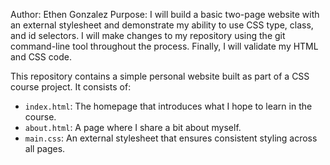 Author: Ethen Gonzalez
Purpose: I will build a basic two-page website with an external stylesheet and demonstrate my ability to use CSS type, class, and id selectors. I will make changes to my repository using the git command-line tool throughout the process. Finally, I will validate my HTML and CSS code.

This repository contains a simple personal website built as part of a CSS course project. It consists of:
- `index.html`: The homepage that introduces what I hope to learn in the course.
- `about.html`: A page where I share a bit about myself.
- `main.css`: An external stylesheet that ensures consistent styling across all pages.
